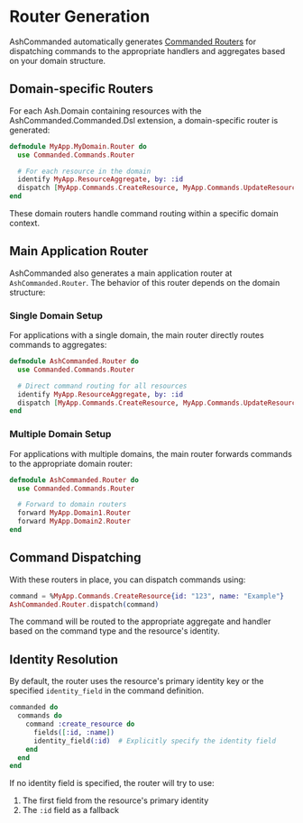 # Router Generation

AshCommanded automatically generates [Commanded Routers](https://hexdocs.pm/commanded/commands.html) for dispatching commands to the appropriate handlers and aggregates based on your domain structure.

## Domain-specific Routers

For each Ash.Domain containing resources with the AshCommanded.Commanded.Dsl extension, a domain-specific router is generated:

```elixir
defmodule MyApp.MyDomain.Router do
  use Commanded.Commands.Router

  # For each resource in the domain
  identify MyApp.ResourceAggregate, by: :id
  dispatch [MyApp.Commands.CreateResource, MyApp.Commands.UpdateResource], to: MyApp.ResourceAggregate
end
```

These domain routers handle command routing within a specific domain context.

## Main Application Router

AshCommanded also generates a main application router at `AshCommanded.Router`. The behavior of this router depends on the domain structure:

### Single Domain Setup

For applications with a single domain, the main router directly routes commands to aggregates:

```elixir
defmodule AshCommanded.Router do
  use Commanded.Commands.Router

  # Direct command routing for all resources
  identify MyApp.ResourceAggregate, by: :id
  dispatch [MyApp.Commands.CreateResource, MyApp.Commands.UpdateResource], to: MyApp.ResourceAggregate
end
```

### Multiple Domain Setup

For applications with multiple domains, the main router forwards commands to the appropriate domain router:

```elixir
defmodule AshCommanded.Router do
  use Commanded.Commands.Router

  # Forward to domain routers
  forward MyApp.Domain1.Router
  forward MyApp.Domain2.Router
end
```

## Command Dispatching

With these routers in place, you can dispatch commands using:

```elixir
command = %MyApp.Commands.CreateResource{id: "123", name: "Example"}
AshCommanded.Router.dispatch(command)
```

The command will be routed to the appropriate aggregate and handler based on the command type and the resource's identity.

## Identity Resolution

By default, the router uses the resource's primary identity key or the specified `identity_field` in the command definition.

```elixir
commanded do
  commands do
    command :create_resource do
      fields([:id, :name])
      identity_field(:id)  # Explicitly specify the identity field
    end
  end
end
```

If no identity field is specified, the router will try to use:
1. The first field from the resource's primary identity
2. The `:id` field as a fallback